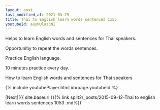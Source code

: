 ```yaml
---
layout: post
last_modified_at: 2021-03-29
title: Thai to English learn words sentences 1155 
youtubeId: auyMUlaz3NI
---
```

 
 
Helps to learn English words and sentences for Thai speakers.

Opportunitiy to repeat the words sentences. 

Practice English language. 
 
10 minutes practice every day. 
 
How to learn English words and sentences for Thai speakers 
 
{% include youtubePlayer.html id=page.youtubeId %}
 
 
[Next]({{ site.baseurl }}{% link  split2/_posts/2015-09-12-Thai to english learn words sentences 1053 .md%})
 
